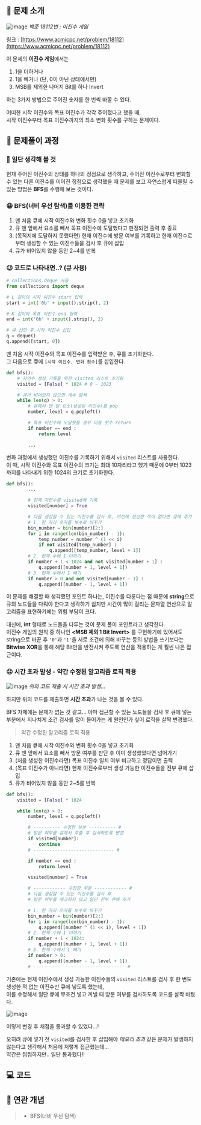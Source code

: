 ## **📄 문제 소개**

![image](https://user-images.githubusercontent.com/6462456/177698343-8444d62f-1ce3-48b3-87e5-196d34d0cc78.png)
_백준 18112번 : 이진수 게임_

링크 : [https://www.acmicpc.net/problem/18112](https://www.acmicpc.net/problem/18112)

이 문제의 **이진수 게임**에서는

1. 1을 더하거나
2. 1을 빼거나 (단, 0이 아닌 상태에서만)
3. MSB를 제외한 나머지 Bit를 하나 Invert

하는 3가지 방법으로 주어진 숫자를 한 번씩 바꿀 수 있다.

어떠한 시작 이진수와 목표 이진수가 각각 주어졌다고 했을 때,  
시작 이진수부터 목표 이진수까지의 최소 변화 횟수를 구하는 문제이다.

## **📗 문제풀이 과정**

### **🧐 일단 생각해 볼 것**

현재 주어진 이진수의 상태를 하나의 정점으로 생각하고,
주어진 이진수로부터 변화할 수 있는 다른 이진수를 이어진 정점으로 생각했을 때
문제를 보고 자연스럽게 떠올릴 수 있는 방법은 **BFS**를 수행해 보는 것이다.

### **😀 BFS(너비 우선 탐색)를 이용한 전략**

1. 맨 처음 큐에 시작 이진수와 변화 횟수 0을 넣고 초기화
2. 큐 맨 앞에서 요소를 빼서 목표 이진수에 도달했다고 판정되면 출력 후 종료
3. (목적지에 도달하지 못했다면) 현재 이진수에 방문 여부를 기록하고
   현재 이진수로부터 생성할 수 있는 이진수들을 검사 후 큐에 삽입
4. 큐가 비어있지 않을 동안 2~4를 반복

### **😉 코드로 나타내면..? (큐 사용)**

```python
# collections.deque 사용
from collections import deque

# L 길이의 시작 이진수 start 입력
start = int('0b' + input().strip(), 2)

# K 길이의 목표 이진수 end 입력
end = int('0b' + input().strip(), 2)

# 큐 선언 후 시작 이진수 삽입
q = deque()
q.append([start, 0])
```

맨 처음 시작 이진수와 목표 이진수를 입력받은 후, 큐를 초기화한다.  
그 다음으로 큐에 `[시작 이진수, 변화 횟수]`를 삽입한다.

```python
def bfs():
    # 자연수 생성 기록을 위한 visited 리스트 초기화
    visited = [False] * 1024 # 0 ~ 1023

    # 큐가 비어있지 않으면 계속 탐색
    while len(q) > 0:
        # 큐에서 맨 앞 요소(생성된 이진수)를 pop
        number, level = q.popleft()

        # 목표 이진수에 도달했을 경우 이동 횟수 return
        if number == end :
            return level

        ...
```

변화 과정에서 생성했던 이진수를 기록하기 위해서 `visited` 리스트를 사용한다.  
이 때, 시작 이진수와 목표 이진수의 크기는 최대 10자리라고 했기 때문에
0부터 1023까지를 나타내기 위한 1024의 크기로 초기화한다.

```python
def bfs():
        ...

        # 현재 자연수를 visited에 기록
        visited[number] = True

        # 다음 생성할 수 있는 이진수를 검사 후, 이전에 생성한 적이 없다면 큐에 추가
        # 1. 한 자리 숫자를 보수로 바꾸기
        bin_number = bin(number)[2:]
        for i in range(len(bin_number) - 1):
            temp_number = number ^ (1 << i)
            if not visited[temp_number] :
                q.append([temp_number, level + 1])
        # 2. 현재 수에 1 더하기
        if number + 1 < 1024 and not visited[number + 1] :
            q.append([number + 1, level + 1])
        # 3. 현재 수에서 1 빼기
        if number > 0 and not visited[number - 1] :
            q.append([number - 1, level + 1])
```

이 문제를 해결할 때 생각했던 포인트 하나는, 이진수를 다룬다는 점 때문에
**string**으로 큐의 노드들을 다뤄야 한다고 생각하기 쉽지만
시간이 많이 걸리는 문자열 연산으로 알고리즘을 표현하기에는 위험 부담이 크다.

대신에, **int** 형태로 노드들을 다루는 것이 문제 풀이 포인트라고 생각한다.  
이진수 게임의 원칙 중 하나인 **<MSB 제외 1 Bit Invert>** 를
구현하기에 있어서도 string으로 바꾼 후 `'0'`과 `'1'`을 서로 조건에 의해
바꾸는 등의 방법을 쓰기보다는 **Bitwise XOR**을 통해 해당 Bit만을
반전시켜 주도록 연산을 적용하는 게 훨씬 나은 접근이다.

### **☹️ 시간 초과 발생 - 약간 수정된 알고리즘 로직 적용**

![image](https://user-images.githubusercontent.com/6462456/177704237-18838945-f4e7-475c-8d4c-209cbb5fd7b0.png)
_위의 코드 제출 시 시간 초과 발생..._

하지만 위의 코드를 제출하면 **시간 초과**가 나는 것을 볼 수 있다.

BFS 자체에는 문제가 없는 것 같고...
아마 접근할 수 있는 노드들을 검사 후 큐에 넣는 부분에서
지나치게 조건 검사를 많이 들어가는 게 원인인가 싶어 로직을 살짝 변경했다.

> 약간 수정된 알고리즘 로직 적용

1. 맨 처음 큐에 시작 이진수와 변화 횟수 0을 넣고 초기화
2. 큐 맨 앞에서 요소를 빼서 방문 여부를 판단 후 이미 생성했었다면 넘어가기
3. (처음 생성한 이진수라면) 목표 이진수 일치 여부 비교하고 정답이면 출력
4. (목표 이진수가 아니라면) 현재 이진수로부터 생성 가능한 이진수들을 전부
   큐에 삽입
5. 큐가 비어있지 않을 동안 2~5를 반복

```python
def bfs():
    visited = [False] * 1024

    while len(q) > 0:
        number, level = q.popleft()

        # ---------- 수정한 부분 ---------- #
        # 방문 여부를 큐에서 추출 후 검사하도록 변경
        if visited[number]:
            continue
        # ------------------------------ #

        if number == end :
            return level

        visited[number] = True

        # ------------ 수정한 부분 ------------ #
        # 다음 생성할 수 있는 이진수를 검사 후
        # 방문 여부를 체크하지 않고 일단 전부 큐에 추가

        # 1. 한 자리 숫자를 보수로 바꾸기
        bin_number = bin(number)[2:]
        for i in range(len(bin_number) - 1):
            q.append([number ^ (1 << i), level + 1])
        # 2. 현재 수에 1 더하기
        if number + 1 < 1024:
            q.append([number + 1, level + 1])
        # 3. 현재 수에서 1 빼기
        if number > 0:
            q.append([number - 1, level + 1])
        # ---------------------------------- #
```

기존에는 현재 이진수에서 생성 가능한 이진수들의 `visited` 리스트를 검사 후
한 번도 생성한 적 없는 이진수만 큐에 넣도록 했는데,  
이를 수정해서 일단 큐에 무조건 넣고 꺼낼 때 방문 여부를 검사하도록 코드를 살짝 바꿨다.

![image](https://user-images.githubusercontent.com/6462456/177704261-e3c4c528-d575-4433-b47c-fb234f9eea3d.png)

이렇게 변경 후 채점을 통과할 수 있었다...!

오히려 큐에 넣기 전 `visited`를 검사한 후 삽입해야
_메모리 초과_ 같은 문제가 발생하지 않는다고 생각해서 처음에 저렇게 접근했는데...  
약간은 찝찝하지만.. 일단 통과했다!!

## **💻 코드**

<script src="https://gist.github.com/poodlepoodle/5385304aada796f7c71a3754db328c94.js"></script>

## **📒 연관 개념**

> - BFS(너비 우선 탐색)
